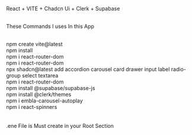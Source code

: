 React + VITE + Chadcn Ui + Clerk + Supabase
<br/><br/>

These Commands I uses In this App
<br/><br/>

npm create vite@latest<br/>
npm install <br/>
npm i react-router-dom <br/>
npm i react-router-dom <br/>
npx shadcn@latest add accordion carousel card drawer input label radio-group select textarea  <br/>
npm i react-router-dom <br/>
npm install @supabase/supabase-js <br/>
npm install @clerk/themes <br/>
npm i embla-carousel-autoplay <br/>
npm i react-spinners  <br/>
<br/><br/>
.ene File is Must create in your Root Section
